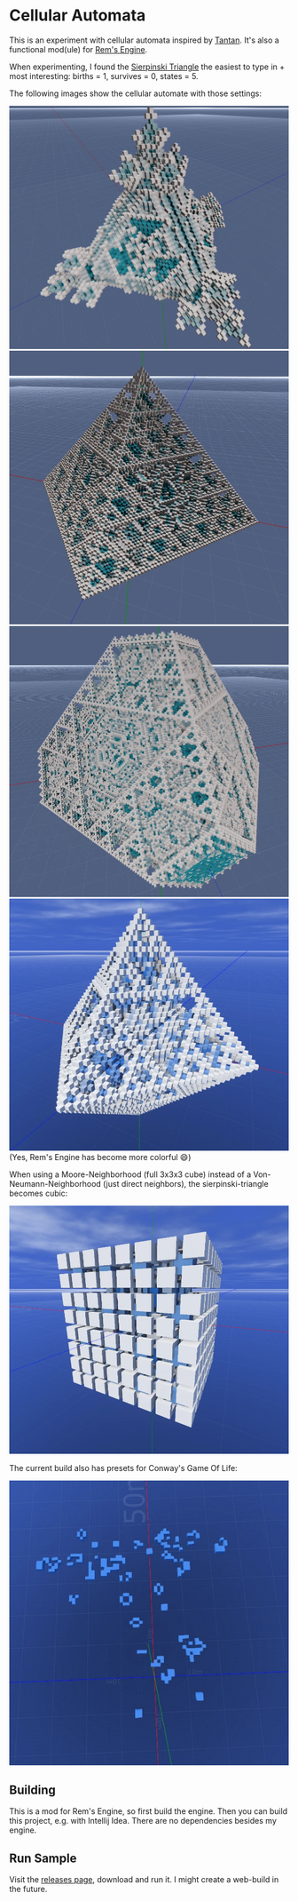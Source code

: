 # Cellular Automata

This is an experiment with cellular automata inspired by [Tantan](https://www.youtube.com/watch?v=63qlEpO73C4&ab_channel=Tantan).
It's also a functional mod(ule) for [Rem's Engine](https://github.com/AntonioNoack/RemsEngine).

When experimenting, I found the [Sierpinski Triangle](https://en.wikipedia.org/wiki/Sierpi%C5%84ski_triangle) the easiest to type in + most interesting:
births = 1, survives = 0, states = 5.

The following images show the cellular automate with those settings:

![sierpinski triangle in 3d](preview/sierpinski0.webp)
![sierpinski triangle in 3d, cleaner shape](preview/sierpinski1.webp)
![sierpinski triangle in 3d, bigger, corners cut off](preview/sierpinski2.webp)
![sierpinski triangle in 3d, small, with nicer colors because in newer Rem's Engine](preview/sierpinski3.webp)
(Yes, Rem's Engine has become more colorful 😄)

When using a Moore-Neighborhood (full 3x3x3 cube) instead of a Von-Neumann-Neighborhood (just direct neighbors),
the sierpinski-triangle becomes cubic:

![cubic sierpinski](preview/cubic_sierpinski0.webp)

The current build also has presets for Conway's Game Of Life:

![conway's game of life sample](preview/conway0.webp)

## Building

This is a mod for Rem's Engine, so first build the engine. Then you can build this project, e.g. with Intellij Idea.
There are no dependencies besides my engine.

## Run Sample

Visit the [releases page](https://github.com/AntonioNoack/CellularAutomata/releases), download and run it.
I might create a web-build in the future.
